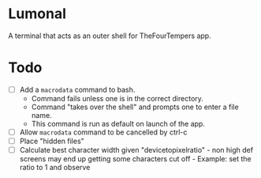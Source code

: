 # Lumonal

A terminal that acts as an outer shell for TheFourTempers app.

# Todo

- [ ] Add a `macrodata` command to bash.
    - Command fails unless one is in the correct directory.
    - Command "takes over the shell" and prompts one to enter a file name.
    - This command is run as default on launch of the app.
- [ ] Allow `macrodata` command to be cancelled by ctrl-c
- [ ] Place "hidden files"
- [ ] Calculate best character width given "devicetopixelratio"
      - non high def screens may end up getting some characters cut off
      - Example: set the ratio to 1 and observe
